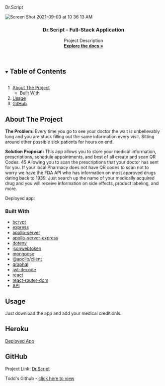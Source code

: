 <p align="center">
 
  Dr.Script
 
  
</p>


   ![Screen Shot 2021-09-03 at 10 36 13 AM](https://user-images.githubusercontent.com/85806673/132023140-6993a409-b0fc-49d5-aaef-d9994e489685.jpg)

  <h3 align="center"> Dr.Script - Full-Stack Application </h3>

  <p align="center">
    Project Description
    <br />
    <a href="https://github.com/Thetodd7/dr.script"><strong>Explore the docs »</strong></a>
    <br />
    <br />
  </p>
</p>



<!-- TABLE OF CONTENTS -->
<details open="open">
  <summary><h2 style="display: inline-block">Table of Contents</h2></summary>
  <ol>
    <li>
      <a href="#about-the-project">About The Project</a>
      <ul>
        <li><a href="#built-with">Built With</a></li>
      </ul>
    </li>
    </li>
  <li><a href="#usage">Usage</a></li>
   <li><a href="#GitHub">GitHub</a></li>
  </ol>
</details>



<!-- ABOUT THE PROJECT -->
## About The Project

**The Problem:** Every time you go to see your doctor the wait is unbelievably long and you are stuck filling out the same information every visit. Sitting around other possible sick patients for hours on end.

**Solution Proposal:** This app allows you to store your medical information, prescriptions, schedule appointments, and best of all create and scan QR Codes. 45 Allowing you to scan the prescriptions that your doctor has sent for you. If your local Pharmacy does not have QR codes to scan not to worry we have the FDA API who has information on most approved drugs dating back to 1939. Just search up the name of your medically acquired drug and you will receive information on side effects, product labeling, and more.

Deployed app:


### Built With

* [bcrypt](https://www.npmjs.com/package/bcryptjs)
* [express](https://expressjs.com)
* [apollo-server](https://www.npmjs.com/package/express-session)
* [apollo-server-express](https://www.npmjs.com/package/apollo-server-express)
* [dotenv](https://www.npmjs.com/package/dotenv)
* [jsonwebtoken](https://www.npmjs.com/package/jsonwebtoken)
* [mongoose](https://mongoosejs.com/docs/guide.html)
* [@apollo/client](https://www.npmjs.com/package/@apollo/client)
* [graphql](https://graphql.org/)
* [jwt-decode](https://www.npmjs.com/package/jwt-decode)
* [react](https://reactjs.org/)
* [react-router-dom](https://www.npmjs.com/package/react-router-dom)
* [API](https://open.fda.gov/apis/drug/)

## Usage
Just download the app and add your medical creditionls. 

## Heroku
[Deployed App]()

## GitHub

Project Link: [Dr.Script](https://thetodd7.github.io/dr.script/)

Todd's Github - [click here to view](https://github.com/Thetodd7)

